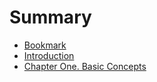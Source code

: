 # Summary

* [Bookmark](README.md)
* [Introduction](SUMMARY.md)
* [Chapter One. Basic Concepts](chapter_one_basic_concepts.md)

